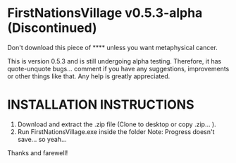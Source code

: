  # FirstNationsVillage v0.5.3-alpha (Discontinued)

Don't download this piece of **** unless you want metaphysical cancer.

This is version 0.5.3 and is still undergoing alpha testing. Therefore, it has quote-unquote bugs... comment if you have any suggestions, improvements or other things like that. Any help is greatly appreciated. 

# INSTALLATION INSTRUCTIONS
1. Download and extract the .zip file (Clone to desktop or copy .zip... ).
2. Run FirstNationsVillage.exe inside the folder
Note: Progress doesn't save... so yeah... 

Thanks and farewell!
